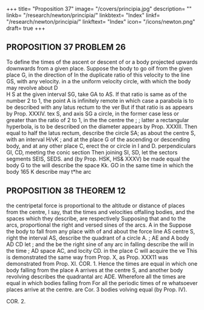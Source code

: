 +++
title= "Proposition 37"
image= "/covers/principia.jpg"
description= ""
linkb= "/research/newton/principia/"
linkbtext= "Index"
linkf= "/research/newton/principia/"
linkftext= "Index"
icon= "/icons/newton.png"
draft= true
+++

## PROPOSITION 37 PROBLEM 26

To define the times of the ascent or descent of or
a body projected upwards
downwards from a given place.
Suppose the body to go oif from the given place G, in the direction of
In the duplicate ratio of this velocity to
the line GS, with any velocity.
in
a
the uniform velocity
circle, with which the body may revolve about
D
\
H
S at the given interval SG, take GA to AS. If that ratio is
same as of the number 2 to 1, the point A is infinitely remote in
which case a parabola is to be described with any latus rectum to the ver
But if that ratio is
as appears by Prop. XXXIV.
tex S, and axis SG
a circle, in the
former
case
less or greater than the ratio of 2 to 1, in the
the centre
the
;
;
latter
a rectangular hyperbola,
is to
be described on the diameter
appears by Prop. XXXIII. Then
equal to half the latus rectum, describe the circle
SA;
as
about the centre S, with an interval
H/vK
;
and
at the place
G of the ascending or descending body, and at any other place C, erect the
or circle in I and D.
perpendiculars GI, CD, meeting the conic section
Then
joining SI,
SD,
let
the sectors
segments SEIS, SEDS. and
(by Prop. HSK, HS&
XXXV)
be
made equal
the body
G
to the
will describe
the space
Kk.
GO
in the
same time in which the body
165
K
describe
may
t*he
arc


## PROPOSITION 38 THEOREM 12

the centripetal force is proportional to the altitude or
distance of places from the centre, I say, that the times and velocities
offalling bodies, and the spaces which they describe, are respectively
Supposing that
and
to the arcs,
proportional
the right
and versed
sines of the arcs.
A
in the
Suppose the body to fall from any place
with
of
and
about
the
force
line
AS
centre
S,
right
the interval AS, describe the quadrant of a circle
A.
;
AE
and
A
body
AD
CD
let
;
and the
be the right sine of any arc
in falling describe the
will in the time
;
AD
space AC, and
locity CD.
in
the place
C
will
acquire the ve
This is demonstrated the same way from Prop. X, as Prop. XXX11 was
demonstrated from Prop. XI.
COR. 1. Hence the times are equal in which one body falling from the
place A arrives at the centre S, and another body revolving describes the
quadrantal arc
ADE.
Wherefore
all the times are equal in which bodies falling from
For all the periodic times of re
whatsoever places arrive at the centre.
are
Cor.
3
bodies
volving
equal (by
Prop. IV).

COR.
2.